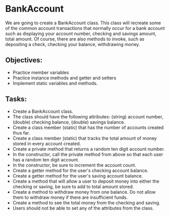 # BankAccount

We are going to create a BankAccount class. This class will recreate some of the common account transactions that normally occur for a bank account such as displaying your account number, checking and savings amount, total amount. Of course, there are also methods to invoke, such as depositing a check, checking your balance, withdrawing money.

## Objectives:
* Practice member variables
* Practice instance methods and getter and setters
* Implement static variables and methods.

## Tasks:
* Create a BankAccount class.
* The class should have the following attributes: (string) account number, (double) checking balance, (double) savings balance.
* Create a class member (static) that has the number of accounts created thus far.
* Create a class member (static) that tracks the total amount of money stored in every account created.
* Create a private method that returns a random ten digit account number.
* In the constructor, call the private method from above so that each user has a random ten digit account.
* In the constructor, be sure to increment the account count.
* Create a getter method for the user's checking account balance.
* Create a getter method for the user's saving account balance.
* Create a method that will allow a user to deposit money into either the checking or saving, be sure to add to total amount stored.
* Create a method to withdraw money from one balance. Do not allow them to withdraw money if there are insufficient funds.
* Create a method to see the total money from the checking and saving.
* Users should not be able to set any of the attributes from the class.
